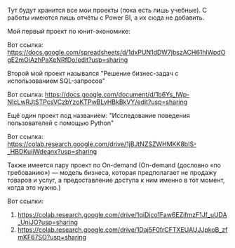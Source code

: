 Тут будут хранится все мои проекты (пока есть лишь учебные). С работы имеются лишь отчёты с Power BI, а их сюда не добавить.


Мой первый проект по юнит-экономике: 

Вот ссылка: 
https://docs.google.com/spreadsheets/d/1dxPUN1dDW7jbszACH61hlWpdOgE2mOiAzhPaXeNRfDo/edit?usp=sharing

Второй мой проект назывался "Решение бизнес-задач с использованием SQL-запросов"

Вот ссылка: 
https://docs.google.com/document/d/1b6Ys_lWp-NIcLwRJtSTPcsVCzbYzoKTPwBLyHBkBkVY/edit?usp=sharing

Ещё один проект под названием: "Исследование поведения пользователей с помощью Python"

Вот ссылка: 
https://colab.research.google.com/drive/1jBJtNZSZWHMKK8bIS-_HBDKuijWdeanx?usp=sharing

Также имеется пару проект по On-demand (On-demand (дословно «по требованию») — модель бизнеса, которая предполагает не продажу товаров и услуг, а предоставление доступа к ним именно в тот момент, когда это нужно.)

Вот ссылки:
1. https://colab.research.google.com/drive/1qiDico1Faw6EZifmzF1Jf_uUDA_UnjJO?usp=sharing
2. https://colab.research.google.com/drive/1Daj5F0frCFTXEUAUJJpkoB_zfmKF67SO?usp=sharing

